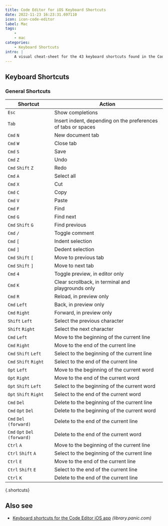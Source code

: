 ```yaml
---
title: Code Editor for iOS Keyboard Shortcuts
date: 2022-11-23 16:23:31.697110
icon: icon-code-editor
label: Mac
tags: 
    - 
    - mac
categories:
    - Keyboard Shortcuts
intro: |
    A visual cheat-sheet for the 43 keyboard shortcuts found in the Code Editor for iOS app. This application is MacOS-only.
---
```




Keyboard Shortcuts
------------------



### General Shortcuts

Shortcut | Action
---|---
`Esc`  | Show completions
`Tab`  | Insert indent, depending on the preferences of tabs or spaces
`Cmd` `N`  | New document tab
`Cmd` `W`  | Close tab
`Cmd` `S`  | Save
`Cmd` `Z`  | Undo
`Cmd` `Shift` `Z`  | Redo
`Cmd` `A`  | Select all
`Cmd` `X`  | Cut
`Cmd` `C`  | Copy
`Cmd` `V`  | Paste
`Cmd` `F`  | Find
`Cmd` `G`  | Find next
`Cmd` `Shift` `G`  | Find previous
`Cmd` `/`  | Toggle comment
`Cmd` `[`  | Indent selection
`Cmd` `]`  | Dedent selection
`Cmd` `Shift` `[`  | Move to previous tab
`Cmd` `Shift` `]`  | Move to next tab
`Cmd` `4`  | Toggle preview, in editor only
`Cmd` `K`  | Clear scrollback, in terminal and playgrounds only
`Cmd` `R`  | Reload, in preview only
`Cmd` `Left`  | Back, in preview only
`Cmd` `Right`  | Forward, in preview only
`Shift` `Left`  | Select the previous character
`Shift` `Right`  | Select the next character
`Cmd` `Left`  | Move to the beginning of the current line
`Cmd` `Right`  | Move to the end of the current line
`Cmd` `Shift` `Left`  | Select to the beginning of the current line
`Cmd` `Shift` `Right`  | Select to the end of the current line
`Opt` `Left`  | Move to the beginning of the current word
`Opt` `Right`  | Move to the end of the current word
`Opt` `Shift` `Left`  | Select to the beginning of the current word
`Opt` `Shift` `Right`  | Select to the end of the current word
`Cmd` `Del`  | Delete to the beginning of the current line
`Cmd` `Opt` `Del`  | Delete to the beginning of the current word
`Cmd` `Del (forward)`  | Delete to the end of the current line
`Cmd` `Opt` `Del (forward)`  | Delete to the end of the current word
`Ctrl` `A`  | Move to the beginning of the current line
`Ctrl` `Shift` `A`  | Select to the beginning of the current line
`Ctrl` `E`  | Move to the end of the current line
`Ctrl` `Shift` `E`  | Select to the end of the current line
`Ctrl` `K`  | Delete to the end of the current line
{.shortcuts}




Also see
--------
- [Keyboard shortcuts for the Code Editor iOS app](https://library.panic.com/code-editor/shortcut-keys/) _(library.panic.com)_
